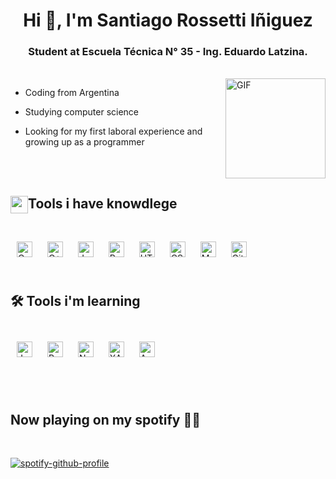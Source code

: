 <h1 align="center">Hi 👋, I'm Santiago Rossetti Iñiguez</h1>
<h3 align="center">Student at Escuela Técnica N° 35 - Ing. Eduardo Latzina.</h3>

<br>



<img align="right" alt="GIF" height="160px" src="https://media.giphy.com/media/Ah3zHH7hvsSB2/giphy.gif" />


- Coding from Argentina
  
- Studying computer science

- Looking for my first laboral experience and growing up as a programmer

<br><br>
<h2><img src="https://emojis.slackmojis.com/emojis/images/1471045839/793/computerrage.gif?1471045839" align="center"
                width="28" />Tools i have knowdlege</h2>

<br>

<div>
        <img style="margin: 10px" src="https://profilinator.rishav.dev/skills-assets/c-original.svg" alt="C" height="25" />
        <a href="https://www.cplusplus.com/" target="_blank"><img style="margin: 10px" src="https://profilinator.rishav.dev/skills-assets/cplusplus-original.svg" alt="C++" height="25" /></a>
        <img style="margin: 10px" src="https://profilinator.rishav.dev/skills-assets/javascript-original.svg" alt="JavaScript" height="25" /> 
        <img style="margin: 10px" src="https://profilinator.rishav.dev/skills-assets/react-original-wordmark.svg" alt="React" height="25" />
        <img style="margin: 10px" src="https://profilinator.rishav.dev/skills-assets/html5-original-wordmark.svg" alt="HTML5" height="25" />
        <img style="margin: 10px" src="https://profilinator.rishav.dev/skills-assets/css3-original-wordmark.svg" alt="CSS3" height="25" />
        <img style="margin: 10px" src="https://profilinator.rishav.dev/skills-assets/mysql-original-wordmark.svg" alt="MySQL" height="25" />
        <a href="https://github.com/" target="_blank"><img style="margin: 10px" src="https://profilinator.rishav.dev/skills-assets/git-scm-icon.svg" alt="Git" height="25" /></a>
</div>

<br>

<h2>🛠️ Tools i'm learning</h2>

<br>

<div>
   
  <img style="margin: 10px" src="https://profilinator.rishav.dev/skills-assets/java-original-wordmark.svg" alt="Java" height="25" />
  <a href="https://www.python.org/" target="_blank"><img style="margin: 10px" src="https://profilinator.rishav.dev/skills-assets/python-original.svg" alt="Python" height="25" /></a>
  <img style="margin: 10px" src="https://profilinator.rishav.dev/skills-assets/nodejs-original-wordmark.svg" alt="Node.js" height="25" /> 
  <img style="margin: 10px" src="https://profilinator.rishav.dev/skills-assets/xampp.png" alt="XAMPP" height="25" />
  <a href="https://aws.amazon.com/" target="_blank"><img style="margin: 10px" src="https://profilinator.rishav.dev/skills-assets/amazonwebservices-original-wordmark.svg" alt="AWS" height="25" /></a>
</div>

<br><br>


<h2>Now playing on my spotify 🎵🎵</h2>
<br>


[![spotify-github-profile](https://spotify-github-profile.kittinanx.com/api/view?uid=g9tko3iiyk26l6f1ij0anbh39&cover_image=false&theme=default&show_offline=false&background_color=121212&interchange=true&bar_color_cover=true)](https://github.com/kittinan/spotify-github-profile)

